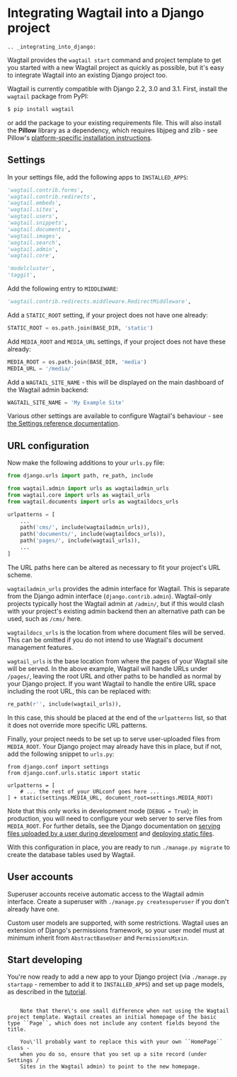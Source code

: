 # Integrating Wagtail into a Django project
```eval_rst
.. _integrating_into_django:
```

Wagtail provides the `wagtail start` command and project template to get
you started with a new Wagtail project as quickly as possible, but it\'s
easy to integrate Wagtail into an existing Django project too.

Wagtail is currently compatible with Django 2.2, 3.0 and 3.1.
First, install the `wagtail` package from PyPI:

```sh
$ pip install wagtail
```

or add the package to your existing requirements file.
This will also install the **Pillow** library as a dependency, which requires libjpeg and zlib - see Pillow\'s [platform-specific installation
instructions](https://pillow.readthedocs.org/en/latest/installation.html#external-libraries).

## Settings

In your settings file, add the following apps to `INSTALLED_APPS`:

```python
'wagtail.contrib.forms',
'wagtail.contrib.redirects',
'wagtail.embeds',
'wagtail.sites',
'wagtail.users',
'wagtail.snippets',
'wagtail.documents',
'wagtail.images',
'wagtail.search',
'wagtail.admin',
'wagtail.core',

'modelcluster',
'taggit',
```

Add the following entry to `MIDDLEWARE`:

```python
'wagtail.contrib.redirects.middleware.RedirectMiddleware',
```

Add a `STATIC_ROOT` setting, if your project does not have one already:

```python
STATIC_ROOT = os.path.join(BASE_DIR, 'static')
```

Add `MEDIA_ROOT` and `MEDIA_URL` settings, if your project does not have
these already:

```python
MEDIA_ROOT = os.path.join(BASE_DIR, 'media')
MEDIA_URL = '/media/'
```

Add a `WAGTAIL_SITE_NAME` - this will be displayed on the main dashboard of the Wagtail admin backend:

```python
WAGTAIL_SITE_NAME = 'My Example Site'
```

Various other settings are available to configure Wagtail\'s behaviour - see [the Settings reference documentation](/reference/settings).

## URL configuration

Now make the following additions to your `urls.py` file:

```python
from django.urls import path, re_path, include

from wagtail.admin import urls as wagtailadmin_urls
from wagtail.core import urls as wagtail_urls
from wagtail.documents import urls as wagtaildocs_urls

urlpatterns = [
    ...
    path('cms/', include(wagtailadmin_urls)),
    path('documents/', include(wagtaildocs_urls)),
    path('pages/', include(wagtail_urls)),
    ...
]
```

The URL paths here can be altered as necessary to fit your project\'s
URL scheme.

`wagtailadmin_urls` provides the admin interface for Wagtail.
This is separate from the Django admin interface (`django.contrib.admin`).
Wagtail-only projects typically host the Wagtail admin at `/admin/`, but if this would clash with your project\'s existing admin backend then an alternative path can be used, such as `/cms/` here.

`wagtaildocs_urls` is the location from where document files will be served.
This can be omitted if you do not intend to use Wagtail\'s document management features.

`wagtail_urls` is the base location from where the pages of your Wagtail site will be served.
In the above example, Wagtail will handle URLs under `/pages/`, leaving the root URL and other paths to be handled as normal by your Django project.
If you want Wagtail to handle the entire URL space including the root URL, this can be replaced with:

```python
re_path(r'', include(wagtail_urls)),
```

In this case, this should be placed at the end of the `urlpatterns` list, so that it does not override more specific URL patterns.

Finally, your project needs to be set up to serve user-uploaded files from `MEDIA_ROOT`.
Your Django project may already have this in place, but if not, add the following snippet to `urls.py`:

``` {.python}
from django.conf import settings
from django.conf.urls.static import static

urlpatterns = [
    # ... the rest of your URLconf goes here ...
] + static(settings.MEDIA_URL, document_root=settings.MEDIA_ROOT)
```

Note that this only works in development mode (`DEBUG = True`); in
production, you will need to configure your web server to serve files
from `MEDIA_ROOT`.
For further details, see the Django documentation on [serving files uploaded by a user during development](https://docs.djangoproject.com/en/stable/howto/static-files/#serving-files-uploaded-by-a-user-during-development)
and [deploying static files](https://docs.djangoproject.com/en/stable/howto/static-files/deployment/).

With this configuration in place, you are ready to run `./manage.py migrate` to create the database tables used by Wagtail.

## User accounts

Superuser accounts receive automatic access to the Wagtail admin interface.
Create a superuser with `./manage.py createsuperuser` if you don\'t already have one.

Custom user models are supported, with some restrictions.
Wagtail uses an extension of Django\'s permissions framework, so your user model must at minimum inherit from `AbstractBaseUser` and `PermissionsMixin`.

## Start developing

You\'re now ready to add a new app to your Django project (via `./manage.py startapp` - remember to add it to `INSTALLED_APPS`) and set up page models, as described in the [tutorial](/getting_started/tutorial).

``` note::

    Note that there\'s one small difference when not using the Wagtail project template. Wagtail creates an initial homepage of the basic type ``Page``, which does not include any content fields beyond the title.

    You\'ll probably want to replace this with your own ``HomePage`` class -
    when you do so, ensure that you set up a site record (under Settings /
    Sites in the Wagtail admin) to point to the new homepage.
```